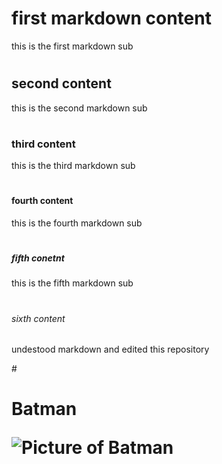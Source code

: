 # <h1>first markdown content
this is the first markdown sub
# <h2>second content
this is the second markdown sub
# <h3> third content
this is the third markdown sub
# <h4>fourth content
this is the fourth markdown sub
# <h5>fifth conetnt
this is the fifth markdown sub
# <h6>sixth content

undestood markdown and edited this repository


#<h1>Batman

![Picture of Batman](https://external-content.duckduckgo.com/iu/?u=https%3A%2F%2Ftse1.mm.bing.net%2Fth%3Fid%3DOIP.FskDnGYDBf-5Af6kvsjEZQHaEK%26pid%3DApi&f=1&ipt=9177d4383ad6bcd331bf382b668d17e2a8c8a355eeb965f959c607651ccde1ab&ipo=images)
